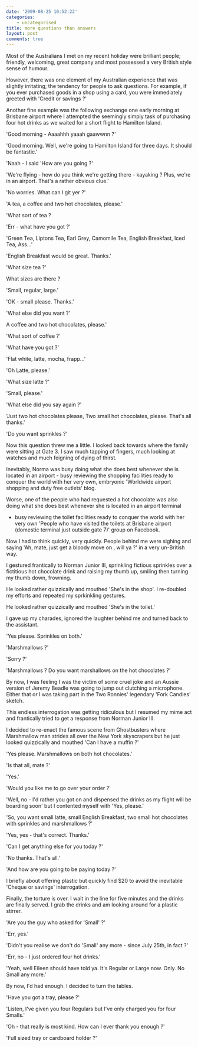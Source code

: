 ```yaml
---
date: '2009-08-25 10:52:22'
categories:
    - uncategorised
title: more questions than answers
layout: post
comments: true
---
```


Most of the Australians I met on my recent holiday were brilliant
people; friendly, welcoming, great company and most possessed a very
British style sense of humour.

However, there was one element of my Australian experience that was
slightly irritating; the tendency for people to ask questions. For
example, if you ever purchased goods in a shop using a card, you were
immediately greeted with 'Credit or savings ?'

Another fine example was the following exchange one early morning at
Brisbane airport where I attempted the seemingly simply task of
purchasing four hot drinks as we waited for a short flight to Hamilton
Island.

'Good morning - Aaaahhh yaaah gaawwnn ?'

'Good morning. Well, we're going to Hamilton Island for three days. It
should be fantastic.'

'Naah - I said 'How are you going ?'

'We're flying - how do you think we're getting there - kayaking ? Plus,
we're in an airport. That's a rather obvious clue.'

'No worries. What can I git yer ?'

'A tea, a coffee and two hot chocolates, please.'

'What sort of tea ?

'Err - what have you got ?'

'Green Tea, Liptons Tea, Earl Grey, Camomile Tea, English Breakfast,
Iced Tea, Ass...'

'English Breakfast would be great. Thanks.'

'What size tea ?'

What sizes are there ?

'Small, regular, large.'

'OK - small please. Thanks.'

'What else did you want ?'

A coffee and two hot chocolates, please.'

'What sort of coffee ?'

'What have you got ?'

'Flat white, latte, mocha, frapp...'

'Oh Latte, please.'

'What size latte ?'

'Small, please.'

'What else did you say again ?'

'Just two hot chocolates please, Two small hot chocolates, please.
That's all thanks.'

'Do you want sprinkles ?'

Now this question threw me a little. I looked back towards where the
family were sitting at Gate 3. I saw much tapping of fingers, much
looking at watches and much feigning of dying of thirst.

Inevitably, Norma was busy doing what she does best whenever she is
located in an airport - busy reviewing the shopping facilities ready to
conquer the world with her very own, embryonic 'Worldwide airport
shopping and duty free outlets' blog.

Worse, one of the people who had requested a hot chocolate was also
doing what she does best whenever she is located in an airport terminal
- busy reviewing the toilet facilities ready to conquer the world with
her very own 'People who have visited the toilets at Brisbane airport
(domestic terminal just outside gate 7)' group on Facebook.

Now I had to think quickly, very quickly. People behind me were sighing
and saying 'Ah, mate, just get a bloody move on , will ya ?' in a very
un-British way.

I gestured frantically to Norman Junior III, sprinkling fictious
sprinkles over a fictitious hot chocolate drink and raising my thumb up,
smiling then turning my thumb down, frowning.

He looked rather quizzically and mouthed 'She's in the shop'. I
re-doubled my efforts and repeated my sprkinkling gestures.

He looked rather quizzically and mouthed 'She's in the toilet.'

I gave up my charades, ignored the laughter behind me and turned back to
the assistant.

'Yes please. Sprinkles on both.'

'Marshmallows ?'

'Sorry ?'

'Marshmallows ? Do you want marshallows on the hot chocolates ?'

By now, I was feeling I was the victim of some cruel joke and an Aussie
version of Jeremy Beadle was going to jump out clutching a microphone.
Either that or I was taking part in the Two Ronnies' legendary 'Fork
Candles' sketch.

This endless interrogation was getting ridiculous but I resumed my mime
act and frantically tried to get a response from Norman Junior III.

I decided to re-enact the famous scene from Ghostbusters where
Marshmallow man strides all over the New York skyscrapers but he just
looked quizzically and mouthed 'Can I have a muffin ?'

'Yes please. Marshmallows on both hot chocolates.'

'Is that all, mate ?'

'Yes.'

'Would you like me to go over your order ?'

'Well, no - I'd rather you got on and dispensed the drinks as my flight
will be boarding soon' but I contented myself with 'Yes, please.'

'So, you want small latte, small English Breakfast, two small hot
chocolates with sprinkles and marshmallows ?'

'Yes, yes - that's correct. Thanks.'

'Can I get anything else for you today ?'

'No thanks. That's all.'

'And how are you going to be paying today ?'

I briefly about offering plastic but quickly find $20 to avoid the
inevitable 'Cheque or savings' interrogation.

Finally, the torture is over. I wait in the line for five minutes and
the drinks are finally served. I grab the drinks and am looking around
for a plastic stirrer.

'Are you the guy who asked for 'Small' ?'

'Err, yes.'

'Didn't you realise we don't do 'Small' any more - since July 25th, in
fact ?'

'Err, no - I just ordered four hot drinks.'

'Yeah, well Eileen should have told ya. It's Regular or Large now. Only.
No Small any more.'

By now, I'd had enough. I decided to turn the tables.

'Have you got a tray, please ?'

'Listen, I've given you four Regulars but I've only charged you for four
Smalls.'

'Oh - that really is most kind. How can I ever thank you enough ?'

'Full sized tray or cardboard holder ?'
